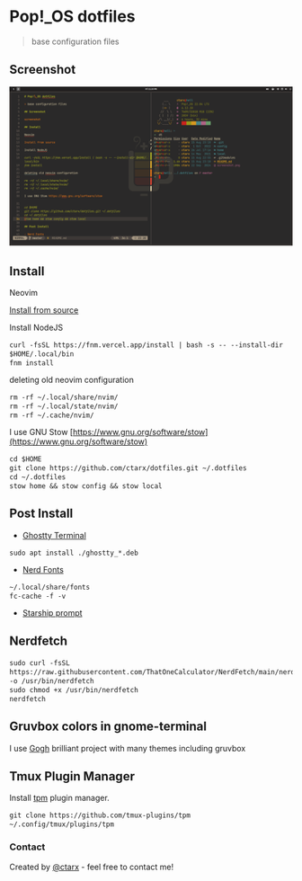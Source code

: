 # Pop!\_OS dotfiles

> base configuration files

## Screenshot

![screenshot](screenshot.png)

## Install

Neovim

[Install from source](https://github.com/neovim/neovim/blob/master/BUILD.md)

Install NodeJS

```shell
curl -fsSL https://fnm.vercel.app/install | bash -s -- --install-dir $HOME/.local/bin
fnm install
```

deleting old neovim configuration

```shell
rm -rf ~/.local/share/nvim/
rm -rf ~/.local/state/nvim/
rm -rf ~/.cache/nvim/
```

I use GNU Stow [https://www.gnu.org/software/stow](https://www.gnu.org/software/stow)

```shell
cd $HOME
git clone https://github.com/ctarx/dotfiles.git ~/.dotfiles
cd ~/.dotfiles
stow home && stow config && stow local
```

## Post Install
- [Ghostty Terminal](https://github.com/mkasberg/ghostty-ubuntu/releases)

```shell
sudo apt install ./ghostty_*.deb
```

- [Nerd Fonts](https://www.nerdfonts.com/font-downloads)

```shell
~/.local/share/fonts
fc-cache -f -v
```

- [Starship prompt](https://starship.rs/)

## Nerdfetch

```shell
sudo curl -fsSL https://raw.githubusercontent.com/ThatOneCalculator/NerdFetch/main/nerdfetch -o /usr/bin/nerdfetch
sudo chmod +x /usr/bin/nerdfetch
nerdfetch
```

## Gruvbox colors in gnome-terminal

I use [Gogh](https://github.com/Mayccoll/Gogh)
brilliant project with many themes including gruvbox

## Tmux Plugin Manager

Install [tpm](https://github.com/tmux-plugins/tpm) plugin manager.

```shell
git clone https://github.com/tmux-plugins/tpm ~/.config/tmux/plugins/tpm
```

### Contact

Created by [@ctarx](https://web.libera.chat/) - feel free to contact me!
